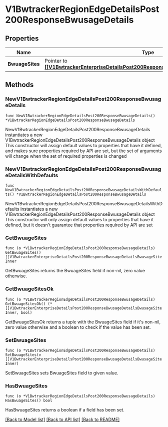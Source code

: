 # V1BwtrackerRegionEdgeDetailsPost200ResponseBwusageDetails

## Properties

Name | Type | Description | Notes
------------ | ------------- | ------------- | -------------
**BwuageSites** | Pointer to [**[]V1BwtrackerEnterpriseDetailsPost200ResponseBwusageDetailsBwusageSiteInner**](V1BwtrackerEnterpriseDetailsPost200ResponseBwusageDetailsBwusageSiteInner.md) |  | [optional] 

## Methods

### NewV1BwtrackerRegionEdgeDetailsPost200ResponseBwusageDetails

`func NewV1BwtrackerRegionEdgeDetailsPost200ResponseBwusageDetails() *V1BwtrackerRegionEdgeDetailsPost200ResponseBwusageDetails`

NewV1BwtrackerRegionEdgeDetailsPost200ResponseBwusageDetails instantiates a new V1BwtrackerRegionEdgeDetailsPost200ResponseBwusageDetails object
This constructor will assign default values to properties that have it defined,
and makes sure properties required by API are set, but the set of arguments
will change when the set of required properties is changed

### NewV1BwtrackerRegionEdgeDetailsPost200ResponseBwusageDetailsWithDefaults

`func NewV1BwtrackerRegionEdgeDetailsPost200ResponseBwusageDetailsWithDefaults() *V1BwtrackerRegionEdgeDetailsPost200ResponseBwusageDetails`

NewV1BwtrackerRegionEdgeDetailsPost200ResponseBwusageDetailsWithDefaults instantiates a new V1BwtrackerRegionEdgeDetailsPost200ResponseBwusageDetails object
This constructor will only assign default values to properties that have it defined,
but it doesn't guarantee that properties required by API are set

### GetBwuageSites

`func (o *V1BwtrackerRegionEdgeDetailsPost200ResponseBwusageDetails) GetBwuageSites() []V1BwtrackerEnterpriseDetailsPost200ResponseBwusageDetailsBwusageSiteInner`

GetBwuageSites returns the BwuageSites field if non-nil, zero value otherwise.

### GetBwuageSitesOk

`func (o *V1BwtrackerRegionEdgeDetailsPost200ResponseBwusageDetails) GetBwuageSitesOk() (*[]V1BwtrackerEnterpriseDetailsPost200ResponseBwusageDetailsBwusageSiteInner, bool)`

GetBwuageSitesOk returns a tuple with the BwuageSites field if it's non-nil, zero value otherwise
and a boolean to check if the value has been set.

### SetBwuageSites

`func (o *V1BwtrackerRegionEdgeDetailsPost200ResponseBwusageDetails) SetBwuageSites(v []V1BwtrackerEnterpriseDetailsPost200ResponseBwusageDetailsBwusageSiteInner)`

SetBwuageSites sets BwuageSites field to given value.

### HasBwuageSites

`func (o *V1BwtrackerRegionEdgeDetailsPost200ResponseBwusageDetails) HasBwuageSites() bool`

HasBwuageSites returns a boolean if a field has been set.


[[Back to Model list]](../README.md#documentation-for-models) [[Back to API list]](../README.md#documentation-for-api-endpoints) [[Back to README]](../README.md)


